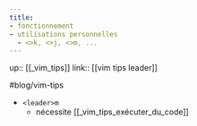 ```yaml
---
title:
- fonctionnement
- utilisations personnelles
  - <>k, <>j, <>m, ...
---
```

up:: [[_vim_tips]]
link:: [[vim tips leader]]

#blog/vim-tips 


 - `<leader>m`
     - nécessite [[_vim_tips_exécuter_du_code]]
